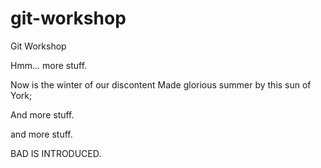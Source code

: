 git-workshop
============

Git Workshop

Hmm... more stuff.

Now is the winter of our discontent
Made glorious summer by this sun of York;

And more stuff.

and more stuff.



BAD IS INTRODUCED.